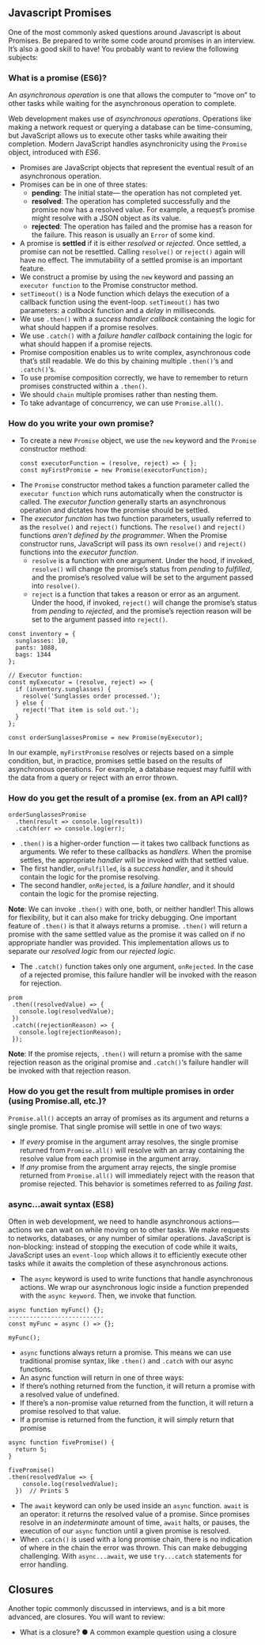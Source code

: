 ## Javascript Promises
One of the most commonly asked questions around Javascript is about Promises. Be prepared to write some code around promises in an interview. It’s also a good skill to have! You probably want to review the following subjects:

### What is a promise (ES6)?
An _asynchronous operation_ is one that allows the computer to “move on” to other tasks while waiting for the asynchronous operation to complete.

Web development makes use of _asynchronous operations_. Operations like making a network request or querying a database can be time-consuming, but JavaScript allows us to execute other tasks while awaiting their completion. Modern JavaScript handles asynchronicity using the `Promise` object, introduced with _ES6_. 

* Promises are JavaScript objects that represent the eventual result of an asynchronous operation.
* Promises can be in one of three states: 
  * **pending**: The initial state— the operation has not completed yet.
  * **resolved**: The operation has completed successfully and the promise now has a resolved value. For example, a request’s promise might resolve with a JSON object as its value.
  * **rejected**: The operation has failed and the promise has a reason for the failure. This reason is usually an `Error` of some kind.
* A promise is **settled** if it is either _resolved_ or _rejected_. Once settled, a promise can not be resettled. Calling `resolve()` or `reject()` again will have no effect. The immutability of a settled promise is an important feature.
* We construct a promise by using the `new` keyword and passing an `executor function` to the Promise constructor method.
* `setTimeout()` is a Node function which delays the execution of a callback function using the event-loop. `setTimeout()` has two parameters: a _callback_ function and a _delay_ in milliseconds.
* We use `.then()` with a _success handler callback_ containing the logic for what should happen if a promise resolves.
* We use `.catch()` with a _failure handler callback_ containing the logic for what should happen if a promise rejects.
* Promise composition enables us to write complex, asynchronous code that’s still readable. We do this by chaining multiple `.then()`‘s and `.catch()`‘s.
* To use promise composition correctly, we have to remember to return promises constructed within a `.then()`.
* We should `chain` multiple promises rather than nesting them.
* To take advantage of concurrency, we can use `Promise.all()`.

### How do you write your own promise?
* To create a new `Promise` object, we use the `new` keyword and the `Promise` constructor method:
  ```
  const executorFunction = (resolve, reject) => { };
  const myFirstPromise = new Promise(executorFunction);
  ```
* The `Promise` constructor method takes a function parameter called the `executor function` which runs automatically when the constructor is called. The _executor function_ generally starts an asynchronous operation and dictates how the promise should be settled.
* The _executor function_ has two function parameters, usually referred to as the `resolve()` and `reject()` functions. The `resolve()` and `reject()` functions _aren’t defined by the programmer_. When the Promise constructor runs, JavaScript will pass its own `resolve()` and `reject()` functions into the _executor function_.
  * `resolve` is a function with one argument. Under the hood, if invoked, `resolve()` will change the promise’s status from _pending_ to _fulfilled_, and the promise’s resolved value will be set to the argument passed into `resolve()`.
  * `reject` is a function that takes a reason or error as an argument. Under the hood, if invoked, `reject()` will change the promise’s status from _pending_ to _rejected_, and the promise’s rejection reason will be set to the argument passed into `reject()`.
  
```
const inventory = {
  sunglasses: 10,
  pants: 1088,
  bags: 1344
};

// Executor function:
const myExecutor = (resolve, reject) => {
  if (inventory.sunglasses) {
    resolve('Sunglasses order processed.');
  } else {
    reject('That item is sold out.');
  }
};

const orderSunglassesPromise = new Promise(myExecutor);
```
In our example, `myFirstPromise` resolves or rejects based on a simple condition, but, in practice, promises settle based on the results of asynchronous operations. For example, a database request may fulfill with the data from a query or reject with an error thrown. 

### How do you get the result of a promise (ex. from an API call)?
```
orderSunglassesPromise
  .then(result => console.log(result))
  .catch(err => console.log(err);
```
* `.then()` is a higher-order function — it takes two callback functions as arguments. We refer to these callbacks as _handlers_. When the promise settles, the appropriate _handler_ will be invoked with that settled value. 
 * The first handler, `onFulfilled`, is a _success handler_, and it should contain the logic for the promise resolving.
 * The second handler, `onRejected`, is a _failure handler_, and it should contain the logic for the promise rejecting.
 
 **Note**: We can invoke `.then()` with one, both, or neither handler! This allows for flexibility, but it can also make for tricky debugging. One important feature of `.then()` is that it always returns a promise. `.then()` will return a promise with the same settled value as the promise it was called on if no appropriate handler was provided. This implementation allows us to separate our _resolved logic_ from our _rejected logic_.

* The `.catch()` function takes only one argument, `onRejected`. In the case of a rejected promise, this failure handler will be invoked with the reason for rejection. 
 ```
 prom
  .then((resolvedValue) => {
    console.log(resolvedValue);
  })
  .catch((rejectionReason) => {
    console.log(rejectionReason);
  });
  ```
 **Note**: If the promise rejects, `.then()` will return a promise with the same rejection reason as the original promise and `.catch()`‘s failure handler will be invoked with that rejection reason.

### How do you get the result from multiple promises in order (using Promise.all, etc.)?
`Promise.all()` accepts an array of promises as its argument and returns a single promise. That single promise will settle in one of two ways:
* If _every_ promise in the argument array resolves, the single promise returned from `Promise.all()` will resolve with an array containing the resolve value from each promise in the argument array.
* If _any_ promise from the argument array rejects, the single promise returned from `Promise.all()` will immediately reject with the reason that promise rejected. This behavior is sometimes referred to as _failing fast_.

### async...await syntax (ES8)
Often in web development, we need to handle asynchronous actions— actions we can wait on while moving on to other tasks. We make requests to networks, databases, or any number of similar operations. JavaScript is non-blocking: instead of stopping the execution of code while it waits, JavaScript uses an `event-loop` which allows it to efficiently execute other tasks while it awaits the completion of these asynchronous actions.
* The `async` keyword is used to write functions that handle asynchronous actions. We wrap our asynchronous logic inside a function prepended with the `async keyword`. Then, we invoke that function.
```
async function myFunc() {};
---------------------------
const myFunc = async () => {};

myFunc();
```
 * `async` functions always return a promise. This means we can use traditional promise syntax, like `.then()` and `.catch` with our async functions.
 * An async function will return in one of three ways:
  * If there’s nothing returned from the function, it will return a promise with a resolved value of undefined.
  * If there’s a non-promise value returned from the function, it will return a promise resolved to that value.
  * If a promise is returned from the function, it will simply return that promise
 ```
 async function fivePromise() { 
   return 5;
 }

 fivePromise()
 .then(resolvedValue => {
     console.log(resolvedValue);
   })  // Prints 5
  ```
* The `await` keyword can only be used inside an `async` function. `await` is an operator: it returns the resolved value of a promise. Since promises resolve in an _indeterminate_ amount of time, `await` halts, or pauses, the execution of our `async` function until a given promise is resolved.
* When `.catch()` is used with a long promise chain, there is no indication of where in the chain the error was thrown. This can make debugging challenging. With `async...await`, we use `try...catch` statements for error handling. 


## Closures
Another topic commonly discussed in interviews, and is a bit more advanced, are closures. You will want to review:

* What is a closure?
● A ​common example question​ using a closure




